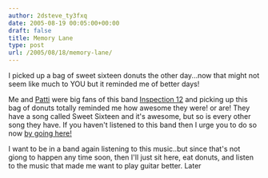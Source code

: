 ```yaml
---
author: 2dsteve_ty3fxq
date: 2005-08-19 00:05:00+00:00
draft: false
title: Memory Lane
type: post
url: /2005/08/18/memory-lane/
---
```


I picked up a bag of sweet sixteen donuts the other day...now that might not seem like much to YOU but it reminded me of better days!

Me and [Patti](http://pattiwack.blogspot.com) were big fans of this band [Inspection 12](http://www.inspection12.com/) and picking up this bag of donuts totally reminded me how awesome they were! or are! They have a song called Sweet Sixteen and it's awesome, but so is every other song they have. If you haven't listened to this band then I urge you to do so now [by going here! ](http://www.purevolume.com/inspection12)

I want to be in a band again listening to this music..but since that's not giong to happen any time soon, then I'll just sit here, eat donuts, and listen to the music that made me want to play guitar better. Later
